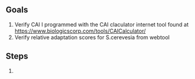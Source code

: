 ## Goals
1. Verify CAI I programmed with the CAI claculator internet tool found at https://www.biologicscorp.com/tools/CAICalculator/ 
2. Verify relative adaptation scores for S.cerevesia from webtool

## Steps
1. 
